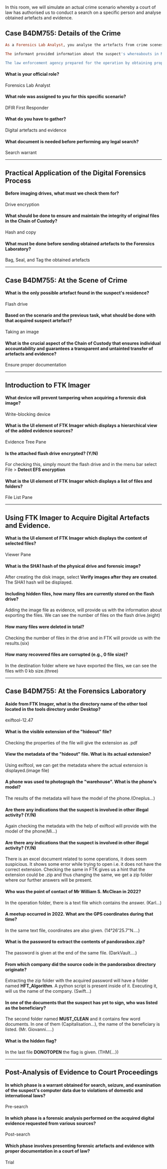 In this room, we will simulate an actual crime scenario whereby a court of law has authorised us to conduct a search on a specific person and analyse obtained artefacts and evidence.

## Case B4DM755: Details of the Crime
```ruby
As a Forensics Lab Analyst, you analyse the artefacts from crime scenes. Occasionally, the law enforcement agency you work for receives "intelligence reports" about different cases, and today is one such day. A trusted informant, who has connections to an international crime syndicate, contacted your supervisor about William S. McClean from Case #B4DM755.

The informant provided information about the suspect's whereabouts in Metro Manila, Philippines, which is currently at large, and a transaction that will happen today with a local gang member. They also knew the exact location of the meetup and that the suspect would have incriminating materials at the time.

The law enforcement agency prepared for the operation by obtaining proper search authority and assigning a DFIR (Digital Forensics & Incident Response) First Responder (i.e., you) to ensure the appropriate acquisition of digital artefacts and evidence for examination at the Forensics Lab, and eventually for use in litigation. The court issued a **search warrant on the same day, allowing law enforcement officers to investigate the suspect and his place of residence based on the informant's tip.
```

#### What is your official role?
Forensics Lab Analyst

#### What role was assigned to you for this specific scenario?
DFIR First Responder

#### What do you have to gather?
Digital artefacts and evidence

#### What document is needed before performing any legal search?
Search warrant

---

## Practical Application of the Digital Forensics Process

#### Before imaging drives, what must we check them for?
Drive encryption

#### What should be done to ensure and maintain the integrity of original files in the Chain of Custody?
Hash and copy

#### What must be done before sending obtained artefacts to the Forensics Laboratory?
Bag, Seal, and Tag the obtained artefacts

---

## Case B4DM755: At the Scene of Crime

#### What is the only possible artefact found in the suspect's residence?
Flash drive

#### Based on the scenario and the previous task, what should be done with that acquired suspect artefact?
Taking an image

#### What is the crucial aspect of the Chain of Custody that ensures individual accountability and guarantees a transparent and untainted transfer of artefacts and evidence?
Ensure proper documentation

---

## Introduction to FTK Imager

#### What device will prevent tampering when acquiring a forensic disk image?
Write-blocking device

#### What is the UI element of FTK Imager which displays a hierarchical view of the added evidence sources?
Evidence Tree Pane

#### Is the attached flash drive encrypted? (Y/N)
For checking this, simply mount the flash drive and in the menu bar select File >  **Detect EFS encryption**

#### What is the UI element of FTK Imager which displays a list of files and folders?
File List Pane

---

## Using FTK Imager to Acquire Digital Artefacts and Evidence.

#### What is the UI element of FTK Imager which displays the content of selected files?
Viewer Pane

#### What is the SHA1 hash of the physical drive and forensic image?
After creating the disk image, select **Verify images after they are created**. The SHA1 hash will be displayed.

#### Including hidden files, how many files are currently stored on the flash drive?
Adding the image file as evidence, will provide us with the information about exporting the files. We can see the number of files on the flash drive.(eight)

#### How many files were deleted in total?
Checking the number of files in the drive and in FTK will provide us with the results.(six)

#### How many recovered files are corrupted (e.g., 0 file size)?
In the destination folder where we have exported the files, we can see the files with 0 kb size.(three)


---

## Case B4DM755: At the Forensics Laboratory

#### Aside from FTK Imager, what is the directory name of the other tool located in the tools directory under Desktop?
exiftool-12.47

#### What is the visible extension of the "hideout" file?
Checking the properties of the file will give the extension as .pdf

#### View the metadata of the "hideout" file. What is its actual extension?
Using exiftool, we can get the metadata where the actual extension is displayed.(image file)

#### A phone was used to photograph the "warehouse". What is the phone's model?
The results of the metadata will have the model of the phone.(Oneplus...) 

#### Are there any indications that the suspect is involved in other illegal activity? (Y/N)
Again checking the metadata with the help of exiftool will provide with the model of the phone(Mi...)

#### Are there any indications that the suspect is involved in other illegal activity? (Y/N)
There is an excel document related to some operations, it does seem suspicious. It shows some error while trying to open i.e. it does not have the correct extension. Checking the same in FTK gives us a hint that the extension could be .zip and thus changing the same, we get a zip folder where our further answers will be present.

#### Who was the point of contact of Mr William S. McClean in 2022?
In the operation folder, there is a text file which contains the answer. (Karl...) 

#### A meetup occurred in 2022. What are the GPS coordinates during that time?
In the same text file, coordinates are also given. (14°26'25.7"N....)

#### What is the password to extract the contents of pandorasbox.zip?
The password is given at the end of the same file. (DarkVault....)

#### From which company did the source code in the pandorasbox directory originate?
Extracting the zip folder with the acquired password will have a folder named **HFT_Algorithm**. A python script is present inside of it. Executing it, will us the name of the company. (Swift...)

#### In one of the documents that the suspect has yet to sign, who was listed as the beneficiary?
The second folder named **MUST_CLEAN** and it contains few word documents. In one of them (Capitalisation...), the name of the beneficiary is listed. (Mr. Giovanni.....)

#### What is the hidden flag?
In the last file **DONOTOPEN** the flag is given. (THM{...})


---

## Post-Analysis of Evidence to Court Proceedings

#### In which phase is a warrant obtained for search, seizure, and examination of the suspect's computer data due to violations of domestic and international laws?
Pre-search

#### In which phase is a forensic analysis performed on the acquired digital evidence requested from various sources?
Post-search

#### Which phase involves presenting forensic artefacts and evidence with proper documentation in a court of law?
Trial



